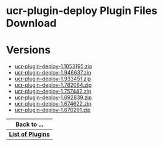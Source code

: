 
ucr-plugin-deploy Plugin Files Download
=======================================

# Versions

- [ucr-plugin-deploy-1.1053195.zip](https://raw.githubusercontent.com/osmsnbey/todelete2/main/files/UCR/ucr-plugin-deploy/ucr-plugin-deploy-1.1053195.zip)
- [ucr-plugin-deploy-1.946637.zip](https://raw.githubusercontent.com/osmsnbey/todelete2/main/files/UCR/ucr-plugin-deploy/ucr-plugin-deploy-1.946637.zip)
- [ucr-plugin-deploy-1.933451.zip](https://raw.githubusercontent.com/osmsnbey/todelete2/main/files/UCR/ucr-plugin-deploy/ucr-plugin-deploy-1.933451.zip)
- [ucr-plugin-deploy-1.782064.zip](https://raw.githubusercontent.com/osmsnbey/todelete2/main/files/UCR/ucr-plugin-deploy/ucr-plugin-deploy-1.782064.zip)
- [ucr-plugin-deploy-1.757442.zip](https://raw.githubusercontent.com/osmsnbey/todelete2/main/files/UCR/ucr-plugin-deploy/ucr-plugin-deploy-1.757442.zip)
- [ucr-plugin-deploy-1.692839.zip](https://raw.githubusercontent.com/osmsnbey/todelete2/main/files/UCR/ucr-plugin-deploy/ucr-plugin-deploy-1.692839.zip)
- [ucr-plugin-deploy-1.674622.zip](https://raw.githubusercontent.com/osmsnbey/todelete2/main/files/UCR/ucr-plugin-deploy/ucr-plugin-deploy-1.674622.zip)
- [ucr-plugin-deploy-1.670291.zip](https://raw.githubusercontent.com/osmsnbey/todelete2/main/files/UCR/ucr-plugin-deploy/ucr-plugin-deploy-1.670291.zip)

|Back to ...|
| :---: |
|[**List of Plugins**](../../index.md)|
